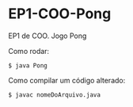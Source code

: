 # EP1-COO-Pong
EP1 de COO. Jogo Pong
<p>Como rodar: </p>
<code>$ java Pong</code>
<p>Como compilar um código alterado:</p>
<code>$ javac nomeDoArquivo.java</code>
